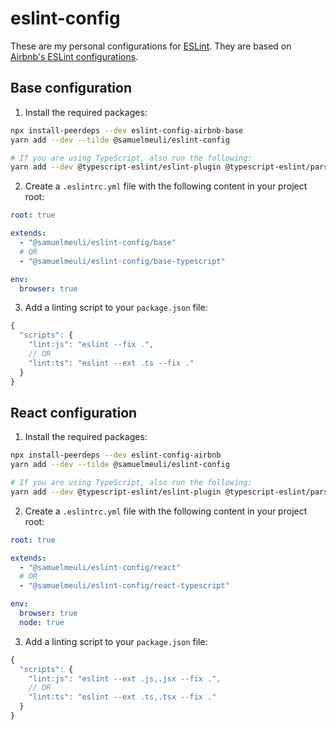 # eslint-config

These are my personal configurations for [ESLint](https://github.com/eslint/eslint). They are based on [Airbnb's ESLint configurations](https://github.com/airbnb/javascript).

## Base configuration

1. Install the required packages:

```sh
npx install-peerdeps --dev eslint-config-airbnb-base
yarn add --dev --tilde @samuelmeuli/eslint-config

# If you are using TypeScript, also run the following:
yarn add --dev @typescript-eslint/eslint-plugin @typescript-eslint/parser
```

2. Create a `.eslintrc.yml` file with the following content in your project root:

```yml
root: true

extends:
  - "@samuelmeuli/eslint-config/base"
  # OR
  - "@samuelmeuli/eslint-config/base-typescript"

env:
  browser: true
```

3. Add a linting script to your `package.json` file:

```js
{
  "scripts": {
    "lint:js": "eslint --fix .",
    // OR
    "lint:ts": "eslint --ext .ts --fix ."
  }
}
```

## React configuration

1. Install the required packages:

```sh
npx install-peerdeps --dev eslint-config-airbnb
yarn add --dev --tilde @samuelmeuli/eslint-config

# If you are using TypeScript, also run the following:
yarn add --dev @typescript-eslint/eslint-plugin @typescript-eslint/parser
```

2. Create a `.eslintrc.yml` file with the following content in your project root:

```yml
root: true

extends:
  - "@samuelmeuli/eslint-config/react"
  # OR
  - "@samuelmeuli/eslint-config/react-typescript"

env:
  browser: true
  node: true
```

3. Add a linting script to your `package.json` file:

```js
{
  "scripts": {
    "lint:js": "eslint --ext .js,.jsx --fix .",
    // OR
    "lint:ts": "eslint --ext .ts,.tsx --fix ."
  }
}
```
